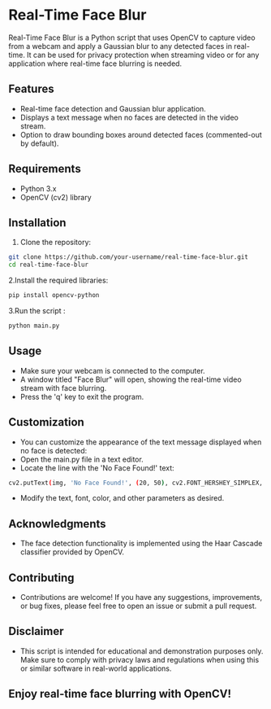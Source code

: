 # Real-Time Face Blur

Real-Time Face Blur is a Python script that uses OpenCV to capture video from a webcam and apply a Gaussian blur to any detected faces in real-time. It can be used for privacy protection when streaming video or for any application where real-time face blurring is needed.

## Features

- Real-time face detection and Gaussian blur application.
- Displays a text message when no faces are detected in the video stream.
- Option to draw bounding boxes around detected faces (commented-out by default).

## Requirements

- Python 3.x
- OpenCV (cv2) library

## Installation

1. Clone the repository:
```bash
git clone https://github.com/your-username/real-time-face-blur.git
cd real-time-face-blur
```
2.Install the required libraries:
```bash
pip install opencv-python
```
3.Run the script :
```bash
python main.py
```

## Usage 
- Make sure your webcam is connected to the computer.
- A window titled "Face Blur" will open, showing the real-time video stream with face blurring.
- Press the 'q' key to exit the program.

## Customization
- You can customize the appearance of the text message displayed when no face is detected:
- Open the main.py file in a text editor.
- Locate the line with the 'No Face Found!' text:
```bash
cv2.putText(img, 'No Face Found!', (20, 50), cv2.FONT_HERSHEY_SIMPLEX, 1, (0, 0, 255), 2)
```
- Modify the text, font, color, and other parameters as desired.

## Acknowledgments
- The face detection functionality is implemented using the Haar Cascade classifier provided by OpenCV.

## Contributing
- Contributions are welcome! If you have any suggestions, improvements, or bug fixes, please feel free to open an issue or submit a pull request.

## Disclaimer
- This script is intended for educational and demonstration purposes only. Make sure to comply with privacy laws and regulations when using this or similar software in real-world applications.

## Enjoy real-time face blurring with OpenCV!
